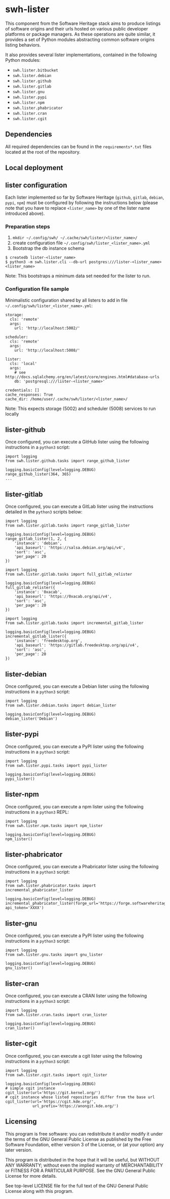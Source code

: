 swh-lister
==========

This component from the Software Heritage stack aims to produce listings
of software origins and their urls hosted on various public developer platforms
or package managers. As these operations are quite similar, it provides a set of
Python modules abstracting common software origins listing behaviors.

It also provides several lister implementations, contained in the
following Python modules:

- `swh.lister.bitbucket`
- `swh.lister.debian`
- `swh.lister.github`
- `swh.lister.gitlab`
- `swh.lister.gnu`
- `swh.lister.pypi`
- `swh.lister.npm`
- `swh.lister.phabricator`
- `swh.lister.cran`
- `swh.lister.cgit`

Dependencies
------------

All required dependencies can be found in the `requirements*.txt` files located
at the root of the repository.

Local deployment
----------------

## lister configuration

Each lister implemented so far by Software Heritage (`github`, `gitlab`, `debian`, `pypi`, `npm`)
must be configured by following the instructions below (please note that you have to replace
`<lister_name>` by one of the lister name introduced above).

### Preparation steps

1. `mkdir ~/.config/swh/ ~/.cache/swh/lister/<lister_name>/`
2. create configuration file `~/.config/swh/lister_<lister_name>.yml`
3. Bootstrap the db instance schema

```lang=bash
$ createdb lister-<lister_name>
$ python3 -m swh.lister.cli --db-url postgres:///lister-<lister_name> <lister_name>
```

Note: This bootstraps a minimum data set needed for the lister to run.

### Configuration file sample

Minimalistic configuration shared by all listers to add in file `~/.config/swh/lister_<lister_name>.yml`:

```lang=yml
storage:
  cls: 'remote'
  args:
    url: 'http://localhost:5002/'

scheduler:
  cls: 'remote'
  args:
    url: 'http://localhost:5008/'

lister:
  cls: 'local'
  args:
    # see http://docs.sqlalchemy.org/en/latest/core/engines.html#database-urls
    db: 'postgresql:///lister-<lister_name>'

credentials: []
cache_responses: True
cache_dir: /home/user/.cache/swh/lister/<lister_name>/
```

Note: This expects storage (5002) and scheduler (5008) services to run locally

## lister-github

Once configured, you can execute a GitHub lister using the following instructions in a `python3` script:

```lang=python
import logging
from swh.lister.github.tasks import range_github_lister

logging.basicConfig(level=logging.DEBUG)
range_github_lister(364, 365)
...
```

## lister-gitlab

Once configured, you can execute a GitLab lister using the instructions detailed in the `python3` scripts below:

```lang=python
import logging
from swh.lister.gitlab.tasks import range_gitlab_lister

logging.basicConfig(level=logging.DEBUG)
range_gitlab_lister(1, 2, {
    'instance': 'debian',
    'api_baseurl': 'https://salsa.debian.org/api/v4',
    'sort': 'asc',
    'per_page': 20
})
```

```lang=python
import logging
from swh.lister.gitlab.tasks import full_gitlab_relister

logging.basicConfig(level=logging.DEBUG)
full_gitlab_relister({
    'instance': '0xacab',
    'api_baseurl': 'https://0xacab.org/api/v4',
    'sort': 'asc',
    'per_page': 20
})
```

```lang=python
import logging
from swh.lister.gitlab.tasks import incremental_gitlab_lister

logging.basicConfig(level=logging.DEBUG)
incremental_gitlab_lister({
    'instance': 'freedesktop.org',
    'api_baseurl': 'https://gitlab.freedesktop.org/api/v4',
    'sort': 'asc',
    'per_page': 20
})
```

## lister-debian

Once configured, you can execute a Debian lister using the following instructions in a `python3` script:

```lang=python
import logging
from swh.lister.debian.tasks import debian_lister

logging.basicConfig(level=logging.DEBUG)
debian_lister('Debian')
```

## lister-pypi

Once configured, you can execute a PyPI lister using the following instructions in a `python3` script:

```lang=python
import logging
from swh.lister.pypi.tasks import pypi_lister

logging.basicConfig(level=logging.DEBUG)
pypi_lister()
```

## lister-npm

Once configured, you can execute a npm lister using the following instructions in a `python3` REPL:

```lang=python
import logging
from swh.lister.npm.tasks import npm_lister

logging.basicConfig(level=logging.DEBUG)
npm_lister()
```

## lister-phabricator

Once configured, you can execute a Phabricator lister using the following instructions in a `python3` script:

```lang=python
import logging
from swh.lister.phabricator.tasks import incremental_phabricator_lister

logging.basicConfig(level=logging.DEBUG)
incremental_phabricator_lister(forge_url='https://forge.softwareheritage.org', api_token='XXXX')
```

## lister-gnu

Once configured, you can execute a PyPI lister using the following instructions in a `python3` script:

```lang=python
import logging
from swh.lister.gnu.tasks import gnu_lister

logging.basicConfig(level=logging.DEBUG)
gnu_lister()
```

## lister-cran

Once configured, you can execute a CRAN lister using the following instructions in a `python3` script:

```lang=python
import logging
from swh.lister.cran.tasks import cran_lister

logging.basicConfig(level=logging.DEBUG)
cran_lister()
```

## lister-cgit

Once configured, you can execute a cgit lister using the following instructions
in a `python3` script:

```lang=python
import logging
from swh.lister.cgit.tasks import cgit_lister

logging.basicConfig(level=logging.DEBUG)
# simple cgit instance
cgit_lister(url='https://git.kernel.org/')
# cgit instance whose listed repositories differ from the base url
cgit_lister(url='https://cgit.kde.org/',
            url_prefix='https://anongit.kde.org/')
```

Licensing
---------

This program is free software: you can redistribute it and/or modify it under
the terms of the GNU General Public License as published by the Free Software
Foundation, either version 3 of the License, or (at your option) any later
version.

This program is distributed in the hope that it will be useful, but WITHOUT ANY
WARRANTY; without even the implied warranty of MERCHANTABILITY or FITNESS FOR A
PARTICULAR PURPOSE.  See the GNU General Public License for more details.

See top-level LICENSE file for the full text of the GNU General Public License
along with this program.

